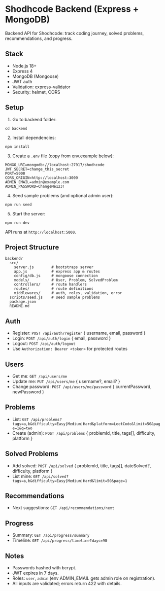# Shodhcode Backend (Express + MongoDB)

Backend API for Shodhcode: track coding journey, solved problems, recommendations, and progress.

## Stack
- Node.js 18+
- Express 4
- MongoDB (Mongoose)
- JWT auth
- Validation: express-validator
- Security: helmet, CORS

## Setup
1. Go to backend folder:
```
cd backend
```
2. Install dependencies:
```
npm install
```
3. Create a `.env` file (copy from env.example below):
```
MONGO_URI=mongodb://localhost:27017/shodhcode
JWT_SECRET=change_this_secret
PORT=5000
CORS_ORIGIN=http://localhost:3000
ADMIN_EMAIL=admin@example.com
ADMIN_PASSWORD=ChangeMe123!
```
4. Seed sample problems (and optional admin user):
```
npm run seed
```
5. Start the server:
```
npm run dev
```
API runs at `http://localhost:5000`.

## Project Structure
```
backend/
  src/
    server.js        # bootstraps server
    app.js           # express app & routes
    config/db.js     # mongoose connection
    models/          # User, Problem, SolvedProblem
    controllers/     # route handlers
    routes/          # route definitions
    middlewares/     # auth, roles, validation, error
  scripts/seed.js    # seed sample problems
  package.json
  README.md
```

## Auth
- Register: `POST /api/auth/register` { username, email, password }
- Login: `POST /api/auth/login` { email, password }
- Logout: `POST /api/auth/logout`
- Use `Authorization: Bearer <token>` for protected routes

## Users
- Get me: `GET /api/users/me`
- Update me: `PUT /api/users/me` { username?, email? }
- Change password: `POST /api/users/me/password` { currentPassword, newPassword }

## Problems
- List: `GET /api/problems?tags=a,b&difficulty=Easy|Medium|Hard&platform=LeetCode&limit=50&page=1&q=two`
- Create (admin): `POST /api/problems` { problemId, title, tags[], difficulty, platform }

## Solved Problems
- Add solved: `POST /api/solved` { problemId, title, tags[], dateSolved?, difficulty, platform }
- List mine: `GET /api/solved?tags=a,b&difficulty=Easy|Medium|Hard&limit=50&page=1`

## Recommendations
- Next suggestions: `GET /api/recommendations/next`

## Progress
- Summary: `GET /api/progress/summary`
- Timeline: `GET /api/progress/timeline?days=90`

## Notes
- Passwords hashed with bcrypt.
- JWT expires in 7 days.
- Roles: `user`, `admin` (env ADMIN_EMAIL gets admin role on registration).
- All inputs are validated; errors return 422 with details.







